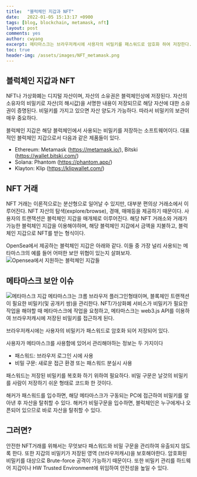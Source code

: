 ```yaml
---
title:  "블럭체인 지갑과 NFT"
date:   2022-01-05 15:13:17 +0900
tags: [blog, blockchain, metamask, nft]
layout: post
comments: yes
author: cwyang
excerpt: 메타마스크는 브라우저캐시에 사용자의 비밀키를 패스워드로 암호화 하여 저장한다. 사용자가 메타마스크를 사용함에 있어서 관리해야하는 정보는 두 가지이다 (1) 패스워드 - 브라우저 로그인 시에 사용 (2) 비밀 구문 - 새로운 접근 환경 또는 패스워드 분실시 사용. 패스워드는 저장된 비밀키를 복호화 하기 위하여 필요하다. 비밀 구문은 날것의 비밀키를 사람이 저장하기 쉬운 형태로 코드화 한 것이다.
toc: true
header-img: /assets/images/NFT_metamask.png
---
```

## 블럭체인 지갑과 NFT

NFT나 가상화폐는 디지털 자산이며, 자산의 소유권은 블럭체인상에 저장된다. 자산의 소유자의 비밀키로 자산(의 해시값)을 서명한 내용이 저장되므로 해당 자산에 대한 소유권이 증명된다.
비밀키를 가지고 있으면 자산 양도가 가능하다. 따라서 비밀키의 보관이 매우 중요하다.

블럭체인 지갑은 해당 블럭체인에서 사용되는 비밀키를 저장하는 소프트웨어이다. 대표적인 블럭체인 지갑으로서 다음과 같은 제품들이 있다.
- Ethereum: Metamask (https://metamask.io/), Bitski (https://wallet.bitski.com/)
- Solana: Phantom (https://phantom.app/)
- Klayton: Klip (https://klipwallet.com/)

## NFT 거래

NFT 거래는 이론적으로는 분산형으로 일어날 수 있지만, 대부분 편의상 거래소에서 이루어진다. NFT 자산의 탐색(explore/browse), 경매, 매매등을 제공하기 때문이다. 사용자의 트랜잭션은 블럭체인 지갑을 매개체로 이루어진다. 해당 NFT 거래소와 거래가 가능한 블럭체인 지갑을 이용해야하며, 해당 블럭체인 지갑에서 금액을 지불하고, 블럭체인 지갑으로 NFT를 받는 형식이다.

OpenSea에서 제공하는 블럭체인 지갑은 아래와 같다. 이들 중 가장 널리 사용되는 메타마스크의 예를 들어 어떠한 보안 위협이 있는지 살펴보자.
![Opensea에서 지원하는 블럭체인 지갑들]({{site.url}}/assets/images/NFT_wallets_opensea.png)

## 메타마스크 보안 이슈
![메타마스크 지갑]({{site.url}}/assets/images/NFT_metamask.png)
메타마스크는 크롬 브라우저 플러그인형태이며, 블록체인 트랜잭션이 필요한 비밀키(및 공개키 쌍)을 관리한다. NFT/가상화폐 서비스가 비밀키가 필요한 작업을 해야할 때 메타마스크에 작업을 요청하고, 메타마스크는 web3.js API를 이용하여 브라우저캐시에 저장된 비밀키를 접근하게 된다.

브라우저캐시에는 사용자의 비밀키가 패스워드로 암호화 되어 저장되어 있다.

사용자가 메타마스크를 사용함에 있어서 관리해야하는 정보는 두 가지이다
- 패스워드: 브라우저 로그인 시에 사용
- 비밀 구문: 새로운 접근 환경 또는 패스워드 분실시 사용

패스워드는 저장된 비밀키를 복호화 하기 위하여 필요하다.
비밀 구문은 날것의 비밀키를 사람이 저장하기 쉬운 형태로 코드화 한 것이다.

해커가 패스워드를 입수하면, 해당 메타마스크가 구동되는 PC에 접근하여 비밀키를 알아낸 후 자산을 탈취할 수 있다.
해커가 비밀구문을 입수하면, 블럭체인은 누구에게나 오픈되어 있으므로 바로 자산을 탈취할 수 있다.

## 그러면?
안전한 NFT거래를 위해서는 무엇보다 패스워드와 비밀 구문을 관리하여 유출되지 않도록 한다.
또한 지갑의 비밀키가 저장된 영역 (브라우저캐시)을 보호해야한다. 암호화된 비밀키를 대상으로 Brute-force 공격이 가능하기 때문이다.
또한 비밀키 관리를 하드웨어 지갑이나 HW Trusted Environment에 위임하여 안전성을 높일 수 있다.
